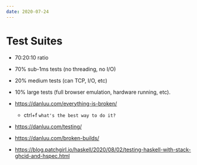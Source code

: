 ```yaml
---
date: 2020-07-24
---
```


# Test Suites

- 70:20:10 ratio
- 70% sub-1ms tests (no threading, no I/O)
- 20% medium tests (can TCP, I/O, etc)
- 10% large tests (full browser emulation, hardware running, etc).

- <https://danluu.com/everything-is-broken/>
  - ctrl+f `what's the best way to do it?`
- <https://danluu.com/testing/>
- <https://danluu.com/broken-builds/>
- <https://blog.patchgirl.io/haskell/2020/08/02/testing-haskell-with-stack-ghcid-and-hspec.html>
